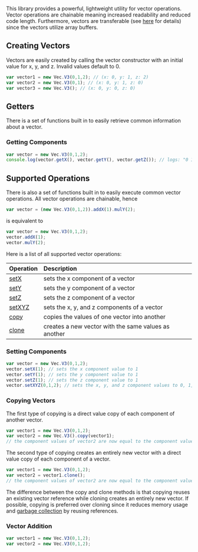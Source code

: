 This library provides a powerful, lightweight utility for vector operations. Vector operations are chainable meaning increased readability and reduced code length. Furthermore, vectors are transferable (see [here](https://developers.google.com/web/updates/2011/12/Transferable-Objects-Lightning-Fast) for details) since the vectors utilize array buffers.

## Creating Vectors
Vectors are easily created by calling the vector constructor with an initial value for x, y, and z. Invalid values default to 0.

```javascript
var vector1 = new Vec.V3(0,1,2); // (x: 0, y: 1, z: 2)
var vector2 = new Vec.V3(0,1); // (x: 0, y: 1, z: 0)
var vector3 = new Vec.V3(); // (x: 0, y: 0, z: 0)
```

## Getters
There is a set of functions built in to easily retrieve common information about a vector.

### Getting Components
```javascript
var vector = new Vec.V3(0,1,2);
console.log(vector.getX(), vector.getY(), vector.getZ()); // logs: "0 1 2"
```

## Supported Operations
There is also a set of functions built in to easily execute common vector operations. All vector operations are chainable, hence

```javascript
var vector = (new Vec.V3(0,1,2)).addX(1).mulY(2);
```

is equivalent to

```javascript
var vector = new Vec.V3(0,1,2);
vector.addX(1);
vector.mulY(2);
```

Here is a list of all supported vector operations:

| Operation | Description |
| --- | :--- |
| [setX](#setting-components) | sets the x component of a vector |
| [setY](#setting-components) | sets the y component of a vector |
| [setZ](#setting-components) | sets the z component of a vector |
| [setXYZ](#setting-components) | sets the x, y, and z components of a vector |
| [copy](#copying-vectors) | copies the values of one vector into another |
| [clone](#copying-vectors) | creates a new vector with the same values as another |

### Setting Components
```javascript
var vector = new Vec.V3(0,1,2);
vector.setX(1); // sets the x component value to 1
vector.setY(1); // sets the y component value to 1
vector.setZ(1); // sets the z component value to 1
vector.setXYZ(0,1,2); // sets the x, y, and z component values to 0, 1, and 2 respectfully
```

### Copying Vectors
The first type of copying is a direct value copy of each component of another vector.
```javascript
var vector1 = new Vec.V3(0,1,2);
var vector2 = new Vec.V3().copy(vector1);
// the component values of vector2 are now equal to the component values of vector1
```

The second type of copying creates an entirely new vector with a direct value copy of each component of a vector.
```javascript
var vector1 = new Vec.V3(0,1,2);
var vector2 = vector1.clone();
// the component values of vector2 are now equal to the component values of vector1
```

The difference between the copy and clone methods is that copying reuses an existing vector reference while cloning creates an entirely new vector. If possible, copying is preferred over cloning since it reduces memory usage and [garbage collection](https://javascript.info/garbage-collection) by reusing references.

### Vector Addition
```javascript
var vector1 = new Vec.V3(0,1,2);
var vector2 = new Vec.V3(0,1,2);
```
